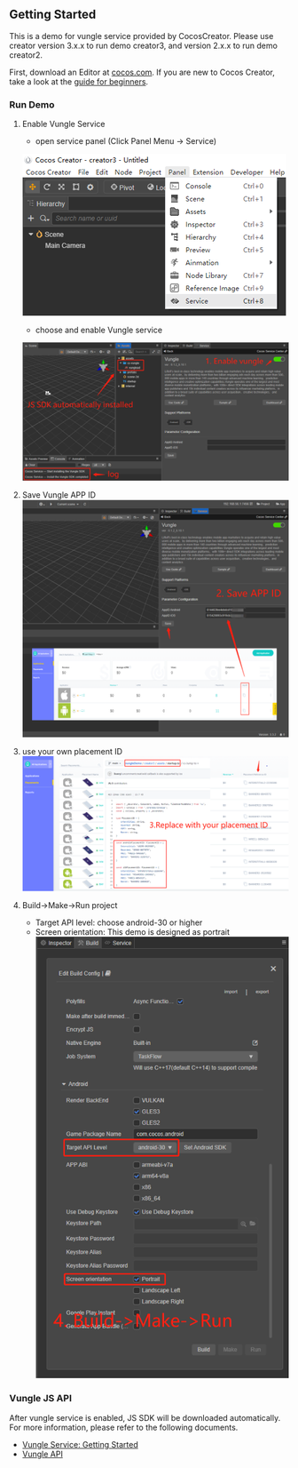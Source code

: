 ## Getting Started

This is a demo for vungle service provided by CocosCreator.
Please use creator version 3.x.x to run demo creator3, and version 2.x.x to run demo creator2.

First, download an Editor at [cocos.com](https://www.cocos.com/creator). If you are new to Cocos Creator, take a look at the [guide for beginners](https://docs.cocos.com/creator/manual/en/getting-started/).


### Run Demo

1. Enable Vungle Service
   - open service panel (Click Panel Menu -> Service)

   ![](images/0-servicePanel.png)

   - choose and enable Vungle service

   ![](images/1-enableVungle.png)

2. Save Vungle APP ID
![](images/2-saveParameter.png)

3. use your own placement ID
![](images/3-placementid.png)

4. Build->Make->Run project
   - Target API level: choose android-30 or higher
   - Screen orientation: This demo is designed as portrait
![](images/4-build.png)

### Vungle JS API

After vungle service is enabled, JS SDK will be downloaded automatically. For more information, please refer to the following documents.
   - [Vungle Service: Getting Started](https://service.cocos.com/document/zh/vunglead.html)
   - [Vungle API](https://service.cocos.com/document/api/modules/vungle.html)
